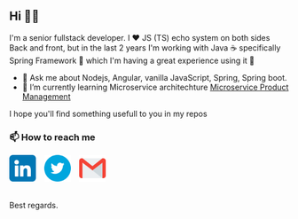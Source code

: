 ## Hi 👋🏻

I'm a senior fullstack developer. I ♥️ JS (TS) echo system on both sides Back and front, but in the last 2 years I'm working with Java ☕ specifically Spring Framework 🍃 which I'm having a great experience using it 🥰

- 💬 Ask me about Nodejs, Angular, vanilla JavaScript, Spring, Spring boot.
- 🌱 I’m currently learning Microservice architechture [Microservice Product Management](https://github.com/BilalDja/microservice-product)

I hope you'll find something usefull to you in my repos

### 📫 How to reach me

<div style="display: flex; gap: 15px; justify-content: flex-start">
  <a href="https://www.linkedin.com/in/bdjaghout">
    <img alt="Bilal Djaghout LinkedIn" width="48px" src="./assets/linkedin.png" />
  </a>
  <a href="https://www.twitter.com/BDjaghout">
    <img alt="Bilal Djaghout twitter" width="48px" src="./assets/twitter.png" />
  </a>
  <a href="mailto: b.djaghout@gmail.com">
    <img alt="Bilal Djaghout twitter" width="48px" src="./assets/gmail.png" />
  </a>
</div>
<br>

Best regards.

<!--
**BilalDja/BilalDja** is a ✨ _special_ ✨ repository because its `README.md` (this file) appears on your GitHub profile.

Here are some ideas to get you started:

- 🔭 I’m currently working on ...
- 🌱 I’m currently learning ...
- 👯 I’m looking to collaborate on ...
- 🤔 I’m looking for help with ...
- 💬 Ask me about ...
- 📫 How to reach me: ...
- 😄 Pronouns: ...
- ⚡ Fun fact: ...
-->
